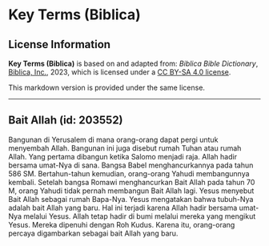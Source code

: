 # Key Terms (Biblica)

## License Information

**Key Terms (Biblica)** is based on and adapted from: _Biblica Bible Dictionary_, [Biblica, Inc.](https://www.biblica.com/), 2023, which is licensed under a [CC BY-SA 4.0 license](https://creativecommons.org/licenses/by-sa/4.0/legalcode.en).

This markdown version is provided under the same license.



--------------------------------

## Bait Allah (id: 203552)

Bangunan di Yerusalem di mana orang\-orang dapat pergi untuk menyembah Allah. Bangunan ini juga disebut rumah Tuhan atau rumah Allah. Yang pertama dibangun ketika Salomo menjadi raja. Allah hadir bersama umat\-Nya di sana. Bangsa Babel menghancurkannya pada tahun 586 SM. Bertahun\-tahun kemudian, orang\-orang Yahudi membangunnya kembali. Setelah bangsa Romawi menghancurkan Bait Allah pada tahun 70 M, orang Yahudi tidak pernah membangun Bait Allah lagi. Yesus menyebut Bait Allah sebagai rumah Bapa\-Nya. Yesus mengatakan bahwa tubuh\-Nya adalah bait Allah yang baru. Hal ini terjadi karena Allah hadir bersama umat\-Nya melalui Yesus. Allah tetap hadir di bumi melalui mereka yang mengikut Yesus. Mereka dipenuhi dengan Roh Kudus. Karena itu, orang\-orang percaya digambarkan sebagai bait Allah yang baru.



